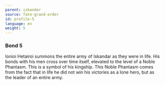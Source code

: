 ```yaml
---
parent: iskandar
source: fate-grand-order
id: profile-5
language: en
weight: 5
---
```


### Bond 5

Ionioi Hetairoi summons the entire army of Iskandar as they were in life. His bonds with his men cross over time itself, elevated to the level of a Noble Phantasm. This is a symbol of his kingship. This Noble Phantasm comes from the fact that in life he did not win his victories as a lone hero, but as the leader of an entire army.
